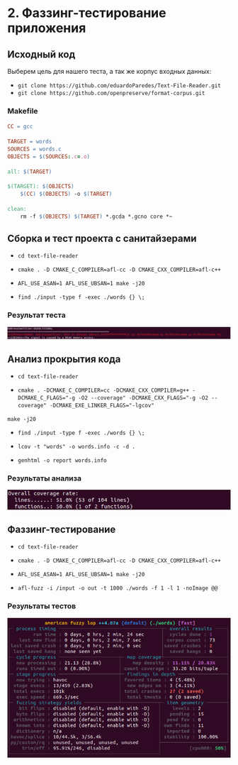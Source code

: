 # 2. Фаззинг-тестирование приложения

## Исходный код

Выберем цель для нашего теста, а так же корпус входных данных:
- `git clone https://github.com/eduardoParedes/Text-File-Reader.git`
- `git clone https://github.com/openpreserve/format-corpus.git`

### Makefile

```Makefile
CC = gcc

TARGET = words 
SOURCES = words.c
OBJECTS = $(SOURCES:.c=.o)

all: $(TARGET)

$(TARGET): $(OBJECTS)
	$(CC) $(OBJECTS) -o $(TARGET)

clean:
	rm -f $(OBJECTS) $(TARGET) *.gcda *.gcno core *~
```

## Сборка и тест проекта с санитайзерами

- `cd text-file-reader`

- `cmake . -D CMAKE_C_COMPILER=afl-cc -D CMAKE_CXX_COMPILER=afl-c++`

- `AFL_USE_ASAN=1 AFL_USE_UBSAN=1 make -j20`

- `find ./input -type f -exec ./words {} \;`

### Результат теста

![](./img/san-test.png)

## Анализ прокрытия кода

- `cd text-file-reader`

- `cmake . -DCMAKE_C_COMPILER=cc -DCMAKE_CXX_COMPILER=g++ -DCMAKE_C_FLAGS="-g -O2 --coverage" -DCMAKE_CXX_FLAGS="-g -O2 --coverage" -DCMAKE_EXE_LINKER_FLAGS="-lgcov"`

`make -j20`

- `find ./input -type f -exec ./words {} \;`

- `lcov -t "words" -o words.info -c -d .`
- `genhtml -o report words.info`

### Результаты анализа

![](./img/coverage.png)

## Фаззинг-тестирование

- `cd text-file-reader`

- `cmake . -D CMAKE_C_COMPILER=afl-cc -D CMAKE_CXX_COMPILER=afl-c++`

- `AFL_USE_ASAN=1 AFL_USE_UBSAN=1 make -j20`

- `afl-fuzz -i /input -o out -t 1000 ./words -f 1 -l 1 -noImage @@`

### Результаты тестов

![](./img/fuzzing-test.png)
